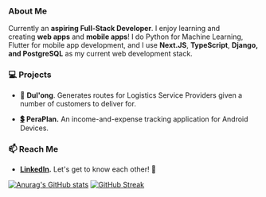 ### About Me

Currently an **aspiring Full-Stack Developer**. I enjoy learning and creating **web apps** and **mobile apps**! I do Python for Machine Learning, Flutter for mobile app development, and I use **Next.JS**, **TypeScript**, **Django, and PostgreSQL** as my current web development stack.

### 💻 Projects

*   🚚 **Dul'ong**. Generates routes for Logistics Service Providers given a number of customers to deliver for.
    
*   [**💲**](https://linkroom.vercel.app/) **PeraPlan.** An income-and-expense tracking application for Android Devices.
    

### 📫 Reach Me

*   [**LinkedIn**](https://www.linkedin.com/in/Montero-MD/)**.** Let's get to know each other! 🧐


[![Anurag's GitHub stats](https://github-readme-stats.vercel.app/api?username=Montero-MD&show_icons=true&theme=chartreuse-dark)](https://github.com/anuraghazra/github-readme-stats) [![GitHub Streak](https://streak-stats.demolab.com/?user=Montero-MD)](https://git.io/streak-stats)
<!---
Montero-MD/Montero-MD is a ✨ special ✨ repository because its `README.md` (this file) appears on your GitHub profile.
You can click the Preview link to take a look at your changes.
--->
